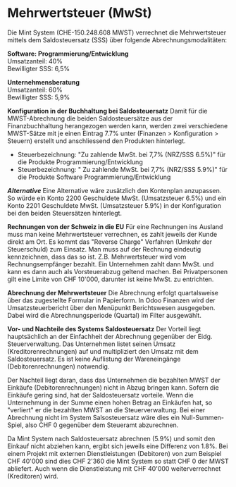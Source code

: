 # Mehrwertsteuer (MwSt)
Die Mint System (CHE-150.248.608 MWST) verrechnet die Mehrwertsteuer mittels dem Saldosteuersatz (SSS) über folgende Abrechnungsmodalitäten:

**Software: Programmierung/Entwicklung**  
Umsatzanteil: 40%  
Bewilligter SSS: 6,5%  

**Unternehmensberatung**  
Umsatzanteil: 60%  
Bewilligter SSS: 5,9%  

**Konfiguration in der Buchhaltung bei Saldosteuersatz**
Damit für die MWST-Abrechnung die beiden Saldosteuersätze aus der Finanzbuchhaltung herangezogen werden kann, werden zwei verschiedene MWST-Sätze mit je einen Eintrag 7.7% unter (Finanzen > Konfiguration > Steuern) erstellt und anschliessend den Produkten hinterlegt. 
- Steuerbezeichnung: "Zu zahlende MwSt. bei 7,7% (NRZ/SSS 6.5%)" für die Produkte Programmierung/Entwicklung
- Steuerbezeichnung: "	Zu zahlende MwSt. bei 7,7% (NRZ/SSS 5.9%)" für die Produkte Software Programmierung/Entwicklung

***Alternative***
Eine Alternative wäre zusätzlich den Kontenplan anzupassen. So würde ein Konto 2200 Geschuldete MwSt. (Umsatzsteuer 6.5%) und ein Konto 2201 Geschuldete MwSt. (Umsatzsteuer 5.9%) in der Konfiguration bei den beiden Steuersätzen hinterlegt.

**Rechnungen von der Schweiz in die EU**
Für eine Rechnungen ins Ausland muss man keine Mehrwertsteuer verrechnen, es zahlt jeweils der Kunde direkt am Ort. Es kommt das "Reverse Charge" Verfahren (Umkehr der Steuerschuld) zum Einsatz. Man muss auf der Rechnung eindeutig kennzeichnen, dass das so ist. Z.B. Mehrwertsteuer wird vom Rechnungsempfänger bezahlt.
Ein Unternehmen zahlt dann MwSt. und kann es dann auch als Vorsteuerabzug geltend machen. Bei Privatpersonen gilt eine Limite von CHF 10'000, darunter ist keine MwSt. zu entrichten.

**Abrechnung der Mehrwertsteuer**
Die Abrechnung erfolgt quartalsweise über das zugestellte Formular in Papierform. In Odoo Finanzen wird der Umsatzsteuerbericht über den Menüpunkt Berichtswesen ausgegeben. Dabei wird die Abrechnungsperiode (Quartal) im Filter ausgewählt.

**Vor- und Nachteile des Systems Saldosteuersatz**
Der Vorteil liegt hauptsächlich an der Einfachheit der Abrechnung gegenüber der Eidg. Steuerverwaltung. Das Unternehmen listet seinen Umsatz (Kreditorenrechnungen) auf und multipliziert den Umsatz mit dem Saldosteuersatz. Es ist keine Auflistung der Wareneingänge (Debitorenrechnungen) notwendig.

Der Nachteil liegt daran, dass das Unternehmen die bezahlten MWST der Einkäufe (Debitorenrechnungen) nicht in Abzug bringen kann. Sofern die Einkäufe gering sind, hat der Saldosteuersatz vorteile. Wenn die Unternehmung in der Summe einen hohen Betrag an Einkäufen hat, so "verliert" er die bezahlten MWST an die Steuerverwaltung. Bei einer Abrechnung nicht im System Salsosteuersatz wäre dies ein Null-Summen-Spiel, also CHF 0 gegenüber dem Steueramt abzurechnen. 

Da Mint System nach Saldosteuersatz abrechnen (5.9%) und somit den Einkauf nicht abziehen kann, ergibt sich jeweils eine Differenz von 1.8%. Bei einem Projekt mit externen Dienstleistungen (Debitoren) von zum Beispiel CHF 40'000 sind dies CHF 2'360 die Mint System so statt CHF 0 der MWST abliefert. Auch wenn die Dienstleistung mit CHF 40'000 weiterverrechnet (Kreditoren) wird. 




